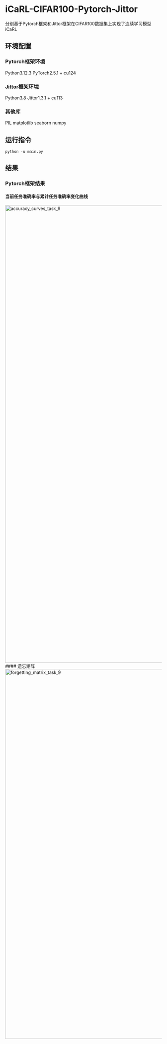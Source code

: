 # iCaRL-CIFAR100-Pytorch-Jittor
分别基于Pytorch框架和Jittor框架在CIFAR100数据集上实现了连续学习模型iCaRL

## 环境配置
### Pytorch框架环境
Python3.12.3
PyTorch2.5.1 + cu124

### Jittor框架环境
Python3.8
Jittor1.3.1 + cu113

### 其他库
PIL
matplotlib
seaborn
numpy

## 运行指令

```shell
python -u main.py
```
## 结果
### Pytorch框架结果
#### 当前任务准确率与累计任务准确率变化曲线
<img width="4491" height="1468" alt="accuracy_curves_task_9" src="https://github.com/user-attachments/assets/d16392c5-6989-45a0-96c9-0e4dd6b5c083" />
#### 遗忘矩阵
<img width="1229" height="1186" alt="forgetting_matrix_task_9" src="https://github.com/user-attachments/assets/a838dd39-64a9-4cc5-872c-ec310b77aa3c" />

